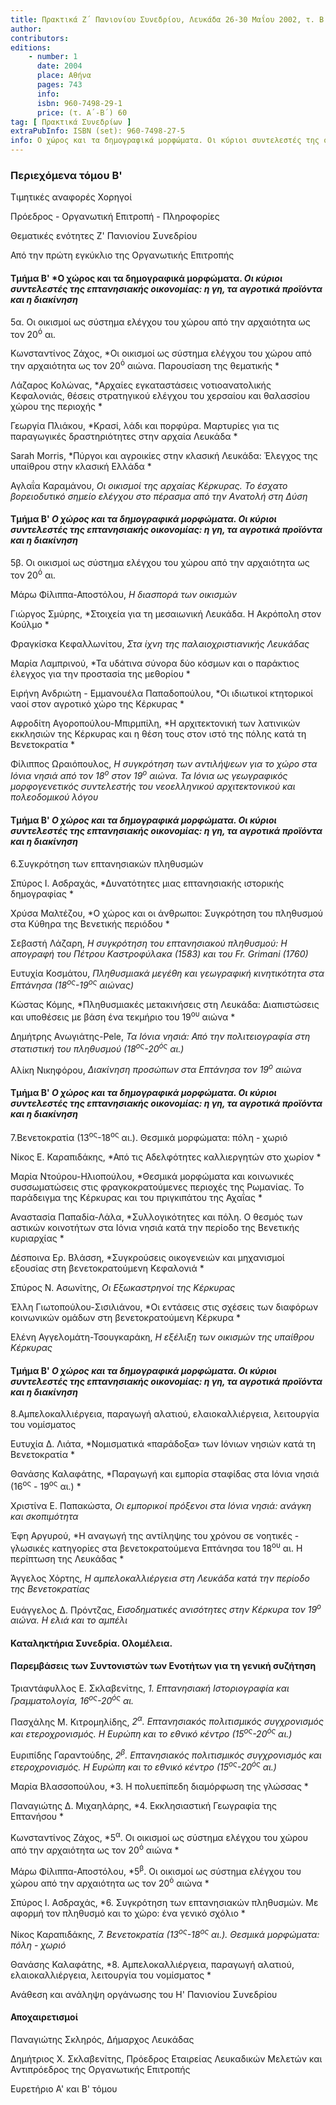 ```yaml
---
title: Πρακτικά Ζ΄ Πανιονίου Συνεδρίου, Λευκάδα 26-30 Μαΐου 2002, τ. Β΄
author: 
contributors: 
editions: 
    - number: 1
      date: 2004
      place: Αθήνα
      pages: 743
      info: 
      isbn: 960-7498-29-1
      price: (τ. Α´-Β´) 60
tag: [ Πρακτικά Συνεδρίων ]
extraPubInfo: ISBN (set): 960-7498-27-5
info: Ο χώρος και τα δημογραφικά μορφώματα. Οι κύριοι συντελεστές της οικονομίας.
---
```


### Περιεχόμενα τόμου Β'

Τιμητικές αναφορές Χορηγοί

Πρόεδρος - Οργανωτική Επιτροπή - Πληροφορίες

Θεματικές ενότητες Ζ' Πανιονίου Συνεδρίου

Από την πρώτη εγκύκλιο της Οργανωτικής Επιτροπής

#### Τμήμα Β' *Ο χώρος και τα δημογραφικά μορφώματα. *Οι κύριοι συντελεστές της επτανησιακής οικονομίας: η γη, τα αγροτικά προϊόντα και η διακίνηση*

5α. Οι οικισμοί ως σύστημα ελέγχου του χώρου από την αρχαιότητα ως τον 20<sup>ό</sup> αι.

Κωνσταντίνος Ζάχος, *Οι οικισμοί ως σύστημα ελέγχου του χώρου από την αρχαιότητα ως τον 20<sup>ό</sup> αιώνα. Παρουσίαση της θεματικής *

Λάζαρος Κολώνας, *Aρχαίες εγκαταστάσεις νοτιοανατολικής Κεφαλονιάς, θέσεις στρατηγικού ελέγχου του χερσαίου και θαλασσίου χώρου της περιοχής *

Γεωργία Πλιάκου, *Κρασί, λάδι και πορφύρα. Μαρτυρίες για τις παραγωγικές δραστηριότητες στην αρχαία Λευκάδα *

Sarah Morris, *Πύργοι και αγροικίες στην κλασική Λευκάδα: Έλεγχος της υπαίθρου στην κλασική Ελλάδα *

Αγλαΐα Καραμάνου, *Οι οικισμοί της αρχαίας Κέρκυρας. Το έσχατο βορειοδυτικό σημείο ελέγχου στο πέρασμα από την Aνατολή στη Δύση*

#### Τμήμα Β' *Ο χώρος και τα δημογραφικά μορφώματα. Οι κύριοι συντελεστές της επτανησιακής οικονομίας: η γη, τα αγροτικά προϊόντα και η διακίνηση*

5β. Οι οικισμοί ως σύστημα ελέγχου του χώρου από την αρχαιότητα ως τον 20<sup>ό</sup> αι.

Μάρω Φίλιππα-Αποστόλου, *Η διασπορά των οικισμών*

Γιώργος Σμύρης, *Στοιχεία για τη μεσαιωνική Λευκάδα. Η Ακρόπολη στον Κούλμο *

Φραγκίσκα Κεφαλλωνίτου, *Στα ίχνη της παλαιοχριστιανικής Λευκάδας*

Μαρία Λαμπρινού, *Τα υδάτινα σύνορα δύο κόσμων και ο παράκτιος έλεγχος για την προστασία της μεθορίου *

Ειρήνη Ανδριώτη - Εμμανουέλα Παπαδοπούλου, *Oι ιδιωτικοί κτητορικοί ναοί στον αγροτικό χώρο της Κέρκυρας *

Αφροδίτη Αγοροπούλου-Μπιρμπίλη, *Η αρχιτεκτονική των λατινικών εκκλησιών της Κέρκυρας και η θέση τους στον ιστό της πόλης κατά τη Βενετοκρατία *

Φίλιππος Ωραιόπουλος, *Η συγκρότηση των αντιλήψεων για το χώρο στα Ιόνια νησιά από τον 18<sup>ο</sup> στον 19<sup>ο</sup> αιώνα. Τα Ιόνια ως γεωγραφικός μορφογενετικός συντελεστής του νεοελληνικού αρχιτεκτονικού και πολεοδομικού λόγου*

#### Τμήμα Β' *Ο χώρος και τα δημογραφικά μορφώματα. Οι κύριοι συντελεστές της επτανησιακής οικονομίας: η γη, τα αγροτικά προϊόντα και η διακίνηση*

6.Συγκρότηση των επτανησιακών πληθυσμών 

Σπύρος Ι. Ασδραχάς, *Δυνατότητες μιας επτανησιακής ιστορικής δημογραφίας *

Χρύσα Μαλτέζου, *Ο χώρος και οι άνθρωποι: Συγκρότηση του πληθυσμού στα Κύθηρα της Βενετικής περιόδου *

Σεβαστή Λάζαρη, *Η συγκρότηση του επτανησιακού πληθυσμού: Η απογραφή του Πέτρου Καστροφύλακα \(1583\) και του Fr. Grimani \(1760\)*

Ευτυχία Κοσμάτου, *Πληθυσμιακά μεγέθη και γεωγραφική κινητικότητα στα Επτάνησα \(18<sup>ος</sup>-19<sup>ος</sup> αιώνας\)*

Κώστας Κόμης, *Πληθυσμιακές μετακινήσεις στη Λευκάδα: Διαπιστώσεις και υποθέσεις με βάση ένα τεκμήριο του 19<sup>ου</sup> αιώνα *

Δημήτρης Ανωγιάτης-Pele, *Τα Ιόνια νησιά: Από την πολιτειογραφία στη στατιστική του πληθυσμού \(18<sup>ος</sup>-20<sup>ός</sup> αι.\)* 

Αλίκη Νικηφόρου, *Διακίνηση προσώπων στα Επτάνησα τον 19<sup>ο</sup> αιώνα*

#### Τμήμα Β' *Ο χώρος και τα δημογραφικά μορφώματα. Οι κύριοι συντελεστές της επτανησιακής οικονομίας: η γη, τα αγροτικά προϊόντα και η διακίνηση*

7.Βενετοκρατία \(13<sup>ος</sup>-18<sup>ος</sup> αι.\). Θεσμικά μορφώματα: πόλη - χωριό

Νίκος Ε. Καραπιδάκης, *Από τις Αδελφότητες καλλιεργητών στο χωρίον *

Μαρία Ντούρου-Ηλιοπούλου, *Θεσμικά μορφώματα και κοινωνικές συσσωματώσεις στις φραγκοκρατούμενες περιοχές της Ρωμανίας. Το παράδειγμα της Κέρκυρας και του πριγκιπάτου της Αχαΐας *

Αναστασία Παπαδία-Λάλα, *Συλλογικότητες και πόλη. Ο θεσμός των αστικών κοινοτήτων στα Ιόνια νησιά κατά την περίοδο της Βενετικής κυριαρχίας *

Δέσποινα Ερ. Βλάσση, *Συγκρούσεις οικογενειών και μηχανισμοί εξουσίας στη βενετοκρατούμενη Κεφαλονιά *

Σπύρος Ν. Ασωνίτης, *Oι Εξωκαστρηνοί της Κέρκυρας*

Έλλη Γιωτοπούλου-Σισιλιάνου, *Οι εντάσεις στις σχέσεις των διαφόρων κοινωνικών ομάδων στη βενετοκρατούμενη Κέρκυρα *

Ελένη Αγγελομάτη-Τσουγκαράκη, *Η εξέλιξη των οικισμών της υπαίθρου Κέρκυρας*

#### Τμήμα Β' *Ο χώρος και τα δημογραφικά μορφώματα. Οι κύριοι συντελεστές της επτανησιακής οικονομίας: η γη, τα αγροτικά προϊόντα και η διακίνηση*

8.Αμπελοκαλλιέργεια, παραγωγή αλατιού, ελαιοκαλλιέργεια, λειτουργία του νομίσματος

Ευτυχία Δ. Λιάτα, *Νομισματικά «παράδοξα» των Ιόνιων νησιών κατά τη Βενετοκρατία *

Θανάσης Καλαφάτης, *Παραγωγή και εμπορία σταφίδας στα Ιόνια νησιά \(16<sup>ος</sup> - 19<sup>ος</sup> αι.\) *

Χριστίνα Ε. Παπακώστα, *Οι εμπορικοί πρόξενοι στα Ιόνια νησιά: ανάγκη και σκοπιμότητα* 

Έφη Αργυρού, *Η αναγωγή της αντίληψης του χρόνου σε νοητικές - γλωσικές κατηγορίες στα βενετοκρατούμενα Επτάνησα του 18<sup>ου</sup> αι. Η περίπτωση της Λευκάδας *

Άγγελος Χόρτης, *Η αμπελοκαλλιέργεια στη Λευκάδα κατά την περίοδο της Βενετοκρατίας*

Ευάγγελος Δ. Πρόντζας, *Εισοδηματικές ανισότητες στην Κέρκυρα τον 19<sup>ο</sup> αιώνα. Η ελιά και το αμπέλι*

#### Καταληκτήρια Συνεδρία. Ολομέλεια. 
#### Παρεμβάσεις των Συντονιστών των Eνοτήτων για τη γενική συζήτηση 

Τριαντάφυλλος Ε. Σκλαβενίτης, *1. Επτανησιακή Ιστοριογραφία και Γραμματολογία, 16<sup>ος</sup>-20<sup>ός</sup> αι.*

Πασχάλης Μ. Κιτρομηλίδης, *2<sup>α</sup>. Επτανησιακός πολιτισμικός συγχρονισμός και ετεροχρονισμός. Η Ευρώπη και το εθνικό κέντρο \(15<sup>ος</sup>-20<sup>ός</sup> αι.\)* 

Ευριπίδης Γαραντούδης, *2<sup>β</sup>. Επτανησιακός πολιτισμικός συγχρονισμός και ετεροχρονισμός. Η Ευρώπη και το εθνικό κέντρο \(15<sup>ος</sup>-20<sup>ός</sup> αι.\)* 

Μαρία Βλασσοπούλου, *3. Η πολυεπίπεδη διαμόρφωση της γλώσσας *

Παναγιώτης Δ. Μιχαηλάρης, *4. Εκκλησιαστική Γεωγραφία της Επτανήσου *

Κωνσταντίνος Ζάχος, *5<sup>α</sup>. Οι οικισμοί ως σύστημα ελέγχου του χώρου από την αρχαιότητα ως τον 20<sup>ό</sup> αιώνα *

Μάρω Φίλιππα-Αποστόλου, *5<sup>β</sup>. Οι οικισμοί ως σύστημα ελέγχου του χώρου από την αρχαιότητα ως τον 20<sup>ό</sup> αιώνα *

Σπύρος Ι. Ασδραχάς, *6. Συγκρότηση των επτανησιακών πληθυσμών. Με αφορμή τον πληθυσμό και το χώρο: ένα γενικό σχόλιο *

Νίκος Καραπιδάκης, *7. Βενετοκρατία \(13<sup>ος</sup>-18<sup>ος</sup> αι.\). Θεσμικά μορφώματα: πόλη - χωριό*

Θανάσης Καλαφάτης, *8. Αμπελοκαλλιέργεια, παραγωγή αλατιού, ελαιοκαλλιέργεια, λειτουργία του νομίσματος *

Ανάθεση και ανάληψη οργάνωσης του Η' Πανιονίου Συνεδρίου 

#### Αποχαιρετισμοί

Παναγιώτης Σκληρός, Δήμαρχος Λευκάδας

Δημήτριος Χ. Σκλαβενίτης, Πρόεδρος Εταιρείας Λευκαδικών Μελετών και Αντιπρόεδρος της Οργανωτικής Επιτροπής

Ευρετήριο A' και Β' τόμου
